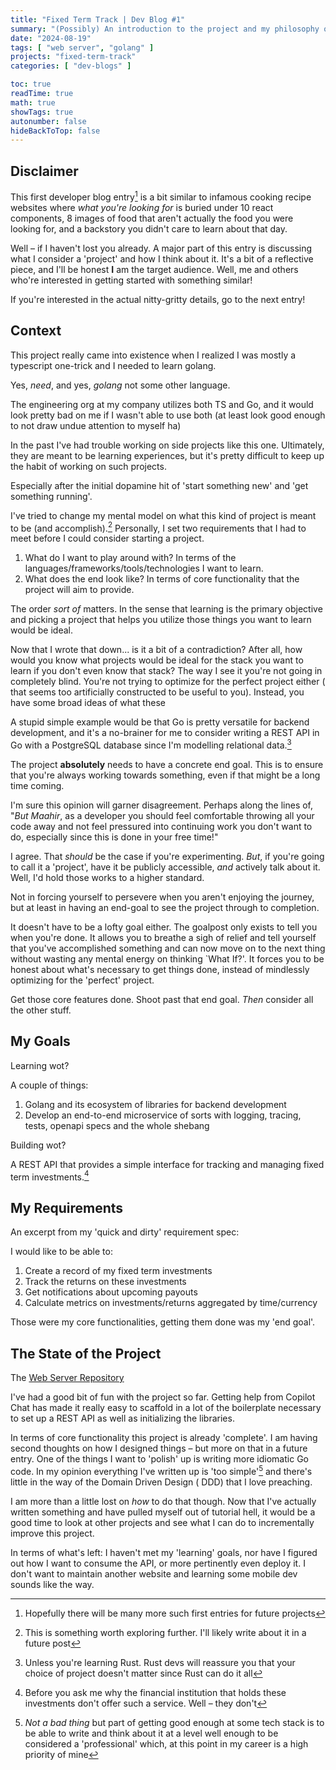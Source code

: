 ```yaml
---
title: "Fixed Term Track | Dev Blog #1"
summary: "(Possibly) An introduction to the project and my philosophy on these programming side-quests!"
date: "2024-08-19"
tags: [ "web server", "golang" ]
projects: "fixed-term-track"
categories: [ "dev-blogs" ]

toc: true
readTime: true
math: true
showTags: true
autonumber: false
hideBackToTop: false
---
```


## Disclaimer

This first developer blog entry[^1] is a bit similar to infamous cooking recipe websites where _what you're looking
for_ is buried under 10 react components, 8 images of food that aren't actually the food you were looking for, and a
backstory you didn't care to learn about that day.

Well – if I haven't lost you already. A major part of this entry is discussing what I consider a 'project' and how I
think about it. It's a bit of a reflective piece, and I'll be honest **I** am the target audience. Well, me and others
who're interested in getting started with something similar!

If you're interested in the actual nitty-gritty details, go to the next entry!

## Context

This project really came into existence when I realized I was mostly a typescript one-trick and I needed to learn
golang.

Yes, _need_, and yes, _golang_ not some other language.

The engineering org at my company utilizes both TS and Go, and it would look pretty bad on me if I wasn't able to use
both (at least look good enough to not draw undue attention to myself ha)

In the past I've had trouble working on side projects like this one. Ultimately, they are meant to be learning
experiences, but it's pretty difficult to keep up the habit of working on such projects.

Especially after the initial dopamine hit of 'start something new' and 'get something running'.

I've tried to change my mental model on what this kind of project is meant to be (and accomplish).[^2] Personally, I set
two requirements that I had to meet before I could consider starting a project.

1. What do I want to play around with? In terms of the languages/frameworks/tools/technologies I want to learn.
2. What does the end look like? In terms of core functionality that the project will aim to provide.

The order _sort of_ matters. In the sense that learning is the primary objective and picking a project that helps you
utilize those things you want to learn would be ideal.

Now that I wrote that down... is it a bit of a contradiction? After all, how would you know what projects would be ideal
for the stack you want to learn if you don't even know that stack? The way I see it you're not going in completely
blind. You're not trying to optimize for the perfect project either ( that seems too artificially constructed to be
useful to you). Instead, you have some broad ideas of what these

A stupid simple example would be that Go is pretty versatile for backend development, and it's a no-brainer for me to
consider writing a REST API in Go with a PostgreSQL database since I'm modelling relational data.[^3]

The project **absolutely** needs to have a concrete end goal. This is to ensure that you're always working towards
something, even if that might be a long time coming.

I'm sure this opinion will garner disagreement. Perhaps along the lines of, "_But Maahir_, as a developer you should
feel comfortable throwing all your code away and not feel pressured into continuing work you don't want to do,
especially since this is done in your free time!"

I agree. That _should_ be the case if you're experimenting. _But_, if you're going to call it a 'project', have it be
publicly accessible, _and_ actively talk about it. Well, I'd hold those works to a higher standard.

Not in forcing yourself to persevere when you aren't enjoying the journey, but at least in having an end-goal to see the
project through to completion.

It doesn't have to be a lofty goal either. The goalpost only exists to tell you when you're done. It allows you to
breathe a sigh of relief and tell yourself that you've accomplished something and can now move on to the next thing
without wasting any mental energy on thinking `What If?'. It forces you to be honest about what's necessary to get
things done, instead of mindlessly optimizing for the 'perfect' project.

Get those core features done. Shoot past that end goal. _Then_ consider all the other stuff.

## My Goals

Learning wot?

A couple of things:

1. Golang and its ecosystem of libraries for backend development
2. Develop an end-to-end microservice of sorts with logging, tracing, tests, openapi specs and the whole shebang

Building wot?

A REST API that provides a simple interface for tracking and managing fixed term investments.[^4]

## My Requirements

An excerpt from my 'quick and dirty' requirement spec:

I would like to be able to:

1. Create a record of my fixed term investments
2. Track the returns on these investments
3. Get notifications about upcoming payouts
4. Calculate metrics on investments/returns aggregated by time/currency

Those were my core functionalities, getting them done was my 'end goal'.

## The State of the Project

The [Web Server Repository](https://github.com/mesmur/fixed-term-track-web-server)

I've had a good bit of fun with the project so far. Getting help from Copilot Chat has made it really easy to scaffold
in a lot of the boilerplate necessary to set up a REST API as well as initializing the libraries.

In terms of core functionality this project is already 'complete'. I am having second thoughts on how I designed
things – but more on that in a future entry. One of the things I want to 'polish' up is writing more idiomatic Go code.
In my opinion everything I've written up is 'too simple'[^5] and there's little in the way of the Domain Driven Design (
DDD) that I love preaching.

I am more than a little lost on _how_ to do that though. Now that I've actually written something and have pulled myself
out of tutorial hell, it would be a good time to look at other projects and see what I can do to incrementally improve
this project.

In terms of what's left: I haven't met my 'learning' goals, nor have I figured out how I want to consume the API, or
more pertinently even deploy it. I don't want to maintain another website and learning some mobile dev sounds like the
way.

[^1]: Hopefully there will be many more such first entries for future projects
[^2]: This is something worth exploring further. I'll likely write about it in a future post
[^3]: Unless you're learning Rust. Rust devs will reassure you that your choice of project doesn't matter since Rust can
do it all
[^4]: Before you ask me why the financial institution that holds these investments don't offer such a service. Well –
they don't
[^5]: _Not a bad thing_ but part of getting good enough at some tech stack is to be able to write and think about it at
a level well enough to be considered a 'professional' which, at this point in my career is a high priority of mine
